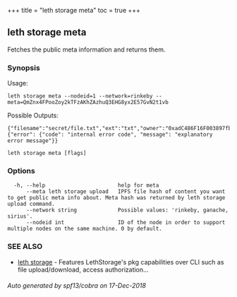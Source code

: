 +++
title = "leth storage meta"
toc = true
+++
## leth storage meta

Fetches the public meta information and returns them.

### Synopsis


Usage:

	leth storage meta --nodeid=1 --network=rinkeby --meta=QmZnx4FPooZoy2kTFzAKhZAzhuQ3EHG8yx2E57GvN2t1vb

Possible Outputs:

	{"filename":"secret/file.txt","ext":"txt","owner":"0xadC486F16F003897fb927e22438cb1b820f79879","hash":"QmRnXxBJg3NjXzuTi91iNYcMff4oz4NwjN7fgtBXp2UbG9","acl":"0x3cb99420c7F16f00ef41B5ace9e0C815F3736879"}
	{"error": {"code": "internal error code", "message": "explanatory error message"}}


```
leth storage meta [flags]
```

### Options

```
  -h, --help                       help for meta
      --meta leth storage upload   IPFS file hash of content you want to get public meta info about. Meta hash was returned by leth storage upload command.
      --network string             Possible values: 'rinkeby, ganache, sirius'.
      --nodeid int                 ID of the node in order to support multiple nodes on the same machine. 0 by default.
```

### SEE ALSO

* [leth storage](/04.cli-docs/leth/storage/)	 - Features LethStorage's pkg capabilities over CLI such as file upload/download, access authorization...

###### Auto generated by spf13/cobra on 17-Dec-2018
